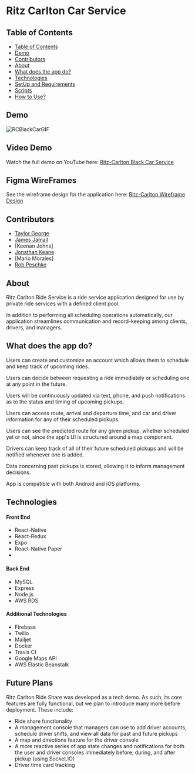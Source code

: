 # Ritz Carlton Car Service

## Table of Contents
 - [Table of Contents](#table-of-contents)
 - [Demo](#demo)
 - [Contributors](#contributors)
 - [About](#about)
 - [What does the app do?](#what-does-the-app-do)
 - [Technologies](#technologies)
 - [SetUp and Requirements](#setup-and-requirements)
 - [Scripts](#scripts)
 - [How to Use?](#how-to-use)

## Demo
![RCBlackCarGIF](assets/IntroGIF.gif)

## Video Demo
Watch the full demo on YouTube here: [Ritz-Carlton Black Car Service](https://youtu.be/xvPz7iBd87U)

## Figma WireFrames
See the wireframe design for the application here: [Ritz-Carlton Wireframe Design](https://www.figma.com/file/kx05fWGOxMliT3ksUwha7x/%23uberRitz?node-id=0%3A1)

## Contributors
* [Taylor George](https://github.com/atgeorge11)
* [James Jamail](http://github.com/jamesjamail)
* [Keenan Johns]
* [Jonathan Keane](https://github.com/jkeane889)
* [Mario Morales]
* [Rob Peschke](https://github.com/RSP531)

## About
Ritz Carlton Ride Service is a ride service application designed for use by private ride services with a defined client pool.

In addition to performing all scheduling operations automatically, our application streamlines communication and record-keeping among clients, drivers, and managers.

## What does the app do?
Users can create and customize an account which allows them to schedule and keep track of upcoming rides.

Users can decide between requesting a ride immediately or scheduling one at any point in the future.

Users will be continuously updated via text, phone, and push notifications as to the status and timing of upcoming pickups.

Users can access route, arrival and departure time, and car and driver information for any of their scheduled pickups.

Users can see the predicted route for any given pickup, whether scheduled yet or not, since the app's UI is structured around a map component.

Drivers can keep track of all of their future scheduled pickups and will be notified whenever one is added.

Data concerning past pickups is stored, allowing it to inform management decisions.

App is compatible with both Android and iOS platforms.

## Technologies
#### Front End
* React-Native
* React-Redux
* Expo
* React-Native Paper
* 
#### Back End
* MySQL
* Express
* Node.js
* AWS RDS
#### Additional Technologies
* Firebase
* Twilio
* Mailjet
* Docker
* Travis CI
* Google Maps API
* AWS Elastic Beanstalk

## Future Plans

Ritz Carlton Ride Share was developed as a tech demo. As such, its core features are fully functional, but we plan to introduce many more before deployment. These include:

* Ride share functionality
* A management console that managers can use to add driver accounts, schedule driver shifts, and view all data for past and future pickups
* A map and directions feature for the driver console
* A more reactive series of app state changes and notifications for both the user and driver consoles immediately before, during, and after pickup (using Socket.IO)
* Driver time card tracking
